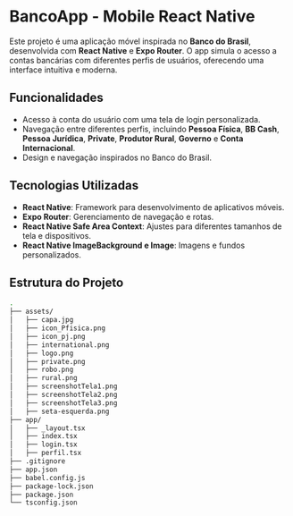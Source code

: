 # BancoApp - Mobile React Native

Este projeto é uma aplicação móvel inspirada no **Banco do Brasil**, desenvolvida com **React Native** e **Expo Router**. O app simula o acesso a contas bancárias com diferentes perfis de usuários, oferecendo uma interface intuitiva e moderna.

## Funcionalidades

- Acesso à conta do usuário com uma tela de login personalizada.
- Navegação entre diferentes perfis, incluindo **Pessoa Física**, **BB Cash**, **Pessoa Jurídica**, **Private**, **Produtor Rural**, **Governo** e **Conta Internacional**.
- Design e navegação inspirados no Banco do Brasil.

## Tecnologias Utilizadas

- **React Native**: Framework para desenvolvimento de aplicativos móveis.
- **Expo Router**: Gerenciamento de navegação e rotas.
- **React Native Safe Area Context**: Ajustes para diferentes tamanhos de tela e dispositivos.
- **React Native ImageBackground e Image**: Imagens e fundos personalizados.

## Estrutura do Projeto

```bash
.
├── assets/
│   ├── capa.jpg
│   ├── icon_Pfisica.png
│   ├── icon_pj.png
│   ├── international.png
│   ├── logo.png
│   ├── private.png
│   ├── robo.png
│   ├── rural.png
│   ├── screenshotTela1.png
│   ├── screenshotTela2.png
│   ├── screenshotTela3.png
│   ├── seta-esquerda.png
├── app/
│   ├── _layout.tsx
│   ├── index.tsx
│   ├── login.tsx
│   ├── perfil.tsx
├── .gitignore
├── app.json
├── babel.config.js
├── package-lock.json
├── package.json
└── tsconfig.json
